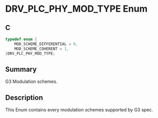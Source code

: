 # DRV_PLC_PHY_MOD_TYPE Enum

## C

```c
typedef enum {
    MOD_SCHEME_DIFFERENTIAL = 0,
    MOD_SCHEME_COHERENT = 1,
}DRV_PLC_PHY_MOD_TYPE;
```

## Summary

G3 Modulation schemes.

## Description

This Enum contains every modulation schemes supported by G3 spec.